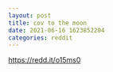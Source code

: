 ```yaml
--- 
layout: post 
title: cov to the moon 
date: 2021-06-16 1623852204 
categories: reddit 
--- 
```

https://redd.it/o15ms0